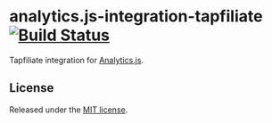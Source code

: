 # analytics.js-integration-tapfiliate [![Build Status][ci-badge]][ci-link]

Tapfiliate integration for [Analytics.js][].

## License

Released under the [MIT license](LICENSE).

[Analytics.js]: https://segment.com/docs/libraries/analytics.js/
[ci-link]: https://circleci.com/gh/byticsio/analytics.js-integration-tapfiliate
[ci-badge]: https://circleci.com/gh/byticsio/analytics.js-integration-tapfiliate.svg?style=svg
